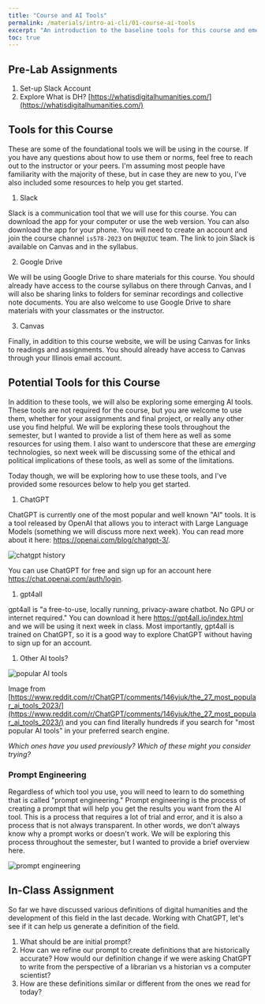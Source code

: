 ```yaml
---
title: "Course and AI Tools"
permalink: /materials/intro-ai-cli/01-course-ai-tools
excerpt: "An introduction to the baseline tools for this course and emerging AI tools"
toc: true
---
```


## Pre-Lab Assignments

1. Set-up Slack Account
2. Explore What is DH? [https://whatisdigitalhumanities.com/](https://whatisdigitalhumanities.com/)

## Tools for this Course

These are some of the foundational tools we will be using in the course. If you have any questions about how to use them or norms, feel free to reach out to the instructor or your peers. I'm assuming most people have familiarity with the majority of these, but in case they are new to you, I've also included some resources to help you get started.

1. Slack
   
Slack is a communication tool that we will use for this course. You can download the app for your computer or use the web version. You can also download the app for your phone. You will need to create an account and join the course channel `is578-2023` on `DH@UIUC` team. The link to join Slack is available on Canvas and in the syllabus.

2. Google Drive

We will be using Google Drive to share materials for this course. You should already have access to the course syllabus on there through Canvas, and I will also be sharing links to folders for seminar recordings and collective note documents. You are also welcome to use Google Drive to share materials with your classmates or the instructor.

3. Canvas

Finally, in addition to this course website, we will be using Canvas for links to readings and assignments. You should already have access to Canvas through your Illinois email account.

## Potential Tools for this Course

In addition to these tools, we will also be exploring some emerging AI tools. These tools are not required for the course, but you are welcome to use them, whether for your assignments and final project, or really any other use you find helpful. We will be exploring these tools throughout the semester, but I wanted to provide a list of them here as well as some resources for using them. I also want to underscore that these are *emerging* technologies, so next week will be discussing some of the ethical and political implications of these tools, as well as some of the limitations.

Today though, we will be exploring how to use these tools, and I've provided some resources below to help you get started.

1. ChatGPT

ChatGPT is currently one of the most popular and well known "AI" tools. It is a tool released by OpenAI that allows you to interact with Large Language Models (something we will discuss more next week). You can read more about it here: https://openai.com/blog/chatgpt-3/.

![chatgpt history](https://miro.medium.com/v2/resize:fit:1200/1*kEe6kPG83z3kwW4NEgUe0w.png)

You can use ChatGPT for free and sign up for an account here https://chat.openai.com/auth/login. 

1. gpt4all

gpt4all is "a free-to-use, locally running, privacy-aware chatbot. No GPU or internet required." You can download it here https://gpt4all.io/index.html and we will be using it next week in class. Most importantly, gpt4all is trained on ChatGPT, so it is a good way to explore ChatGPT without having to sign up for an account.

1. Other AI tools?

![popular AI tools]({{site.baseurl}}/assets/images/the-27-most-popular-ai-tools-2023.webp)

Image from [https://www.reddit.com/r/ChatGPT/comments/146yiuk/the_27_most_popular_ai_tools_2023/](https://www.reddit.com/r/ChatGPT/comments/146yiuk/the_27_most_popular_ai_tools_2023/) and you can find literally hundreds if you search for "most popular AI tools" in your preferred search engine.

*Which ones have you used previously? Which of these might you consider trying?*

### Prompt Engineering

Regardless of which tool you use, you will need to learn to do something that is called "prompt engineering." Prompt engineering is the process of creating a prompt that will help you get the results you want from the AI tool. This is a process that requires a lot of trial and error, and it is also a process that is not always transparent. In other words, we don't always know why a prompt works or doesn't work. We will be exploring this process throughout the semester, but I wanted to provide a brief overview here.

![prompt engineering](https://miro.medium.com/v2/resize:fit:1170/1*97Rixvja91FR6-q6kdPIaA.jpeg)



## In-Class Assignment

So far we have discussed various definitions of digital humanities and the development of this field in the last decade. Working with ChatGPT, let's see if it can help us generate a definition of the field.

1. What should be are initial prompt?
2. How can we refine our prompt to create definitions that are historically accurate? How would our definition change if we were asking ChatGPT to write from the perspective of a librarian vs a historian vs a computer scientist?
3. How are these definitions similar or different from the ones we read for today?






